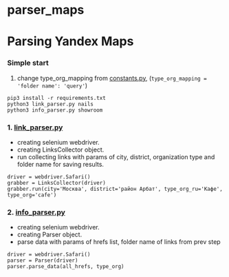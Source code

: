 # parser_maps
# Parsing Yandex Maps
### Simple start
1. change type_org_mapping from [constants.py](https://github.com/artemsteshenko/parser_maps/blob/master/utils/constants.py), (```type_org_mapping = 'folder name': 'query'```)

```
pip3 install -r requirements.txt
python3 link_parser.py nails
python3 info_parser.py showroom
```


### 1. [link_parser.py](https://github.com/artemsteshenko/parser_maps/blob/master/link_parser.py)
- creating selenium webdriver. 
- creating LinksCollector object. 
- run collecting links with params of city, district, organization type and folder name for saving results. 
```
driver = webdriver.Safari()
grabber = LinksCollector(driver)
grabber.run(city='Москва', district='район Арбат', type_org_ru='Кафе', type_org='cafe')
```

### 2. [info_parser.py](https://github.com/artemsteshenko/parser_maps/blob/master/info_parser.py)
- creating selenium webdriver. 
- creating Parser object. 
- parse data with params of hrefs list, folder name of links from prev step
```
driver = webdriver.Safari()
parser = Parser(driver)
parser.parse_data(all_hrefs, type_org)
```
